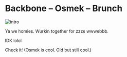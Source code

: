 Backbone – Osmek – Brunch
================

![intro](http://24.media.tumblr.com/90dac60ff3ef416120913fc2b56b9074/tumblr_mjmy93gYEr1rjcio4o1_500.jpg)

Ya we homies. Wurkin together for zzze wwwebbb.

IDK lolol

Check it! (Osmek is cool. Old but still cool.)